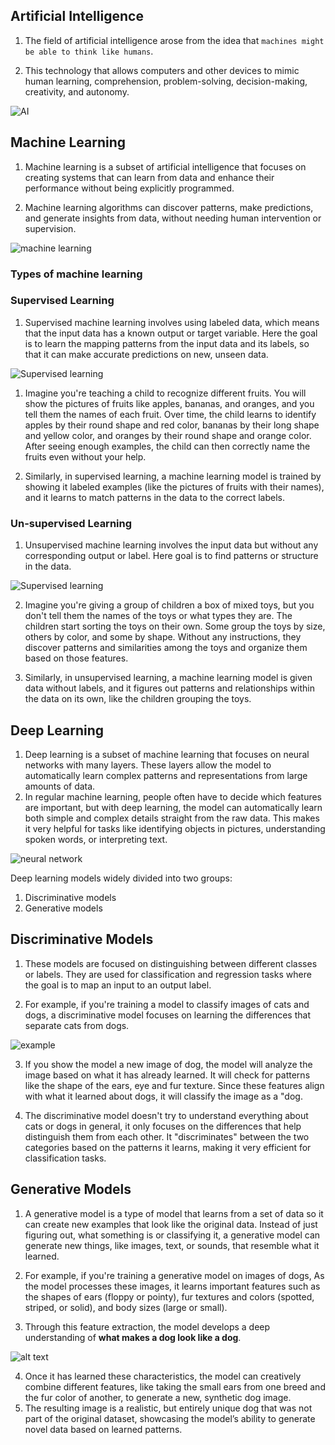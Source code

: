 ## Artificial Intelligence

1. The field of artificial intelligence arose from the idea that `machines might be able to think like humans`. 

2. This technology that allows computers and other devices to mimic human learning, comprehension, problem-solving, decision-making, creativity, and autonomy.

![AI](images/AI.jpg)

## Machine Learning

1. Machine learning is a subset of artificial intelligence that focuses on creating systems that can learn from data and enhance their performance without being explicitly programmed.

2. Machine learning algorithms can discover patterns, make predictions, and generate insights from data, without needing human intervention or supervision.

![machine learning](images/machine-learning.png)

### Types of machine learning

### Supervised Learning

1. Supervised machine learning involves using labeled data, which means that the input data has a known output or target variable. Here the goal is to learn the mapping patterns from the input data and its labels, so that it can make accurate predictions on new, unseen data.

![Supervised learning](images/supervisied.jpeg)

1. Imagine you're teaching a child to recognize different fruits. You will show the pictures of fruits like apples, bananas, and oranges, and you tell them the names of each fruit. Over time, the child learns to identify apples by their round shape and red color, bananas by their long shape and yellow color, and oranges by their round shape and orange color. After seeing enough examples, the child can then correctly name the fruits even without your help. 

2. Similarly, in supervised learning, a machine learning model is trained by showing it labeled examples (like the pictures of fruits with their names), and it learns to match patterns in the data to the correct labels.

### Un-supervised Learning

1. Unsupervised machine learning involves the input data but without any corresponding output or label. Here goal is to find patterns or structure in the data.

![Supervised learning](images/unsupervisied.jpeg)

2. Imagine you're giving a group of children a box of mixed toys, but you don't tell them the names of the toys or what types they are. The children start sorting the toys on their own. Some group the toys by size, others by color, and some by shape. Without any instructions, they discover patterns and similarities among the toys and organize them based on those features. 

3. Similarly, in unsupervised learning, a machine learning model is given data without labels, and it figures out patterns and relationships within the data on its own, like the children grouping the toys.

## Deep Learning

1. Deep learning is a subset of machine learning that focuses on neural networks with many layers. These layers allow the model to automatically learn complex patterns and representations from large amounts of data.
2. In regular machine learning, people often have to decide which features are important, but with deep learning, the model can automatically learn both simple and complex details straight from the raw data. This makes it very helpful for tasks like identifying objects in pictures, understanding spoken words, or interpreting text.

![neural network](images/networklayer.jpg)

Deep learning models widely divided into two groups:

1. Discriminative models
2. Generative models

## Discriminative Models

1. These models are focused on distinguishing between different classes or labels. They are used for classification and regression tasks where the goal is to map an input to an output label.

2. For example, if you're training a model to classify images of cats and dogs, a discriminative model focuses on learning the differences that separate cats from dogs.

![example](images/drcriminativeexample.jpg)

3. If you show the model a new image of dog, the model will analyze the image based on what it has already learned. It will check for patterns like the shape of the ears, eye and fur texture. Since these features align with what it learned about dogs, it will classify the image as a "dog.

4. The discriminative model doesn't try to understand everything about cats or dogs in general, it only focuses on the differences that help distinguish them from each other. It "discriminates" between the two categories based on the patterns it learns, making it very efficient for classification tasks.


## Generative Models

1. A generative model is a type of model that learns from a set of data so it can create new examples that look like the original data. Instead of just figuring out, what something is or classifying it, a generative model can generate new things, like images, text, or sounds, that resemble what it learned.

2. For example, if you're training a generative model on images of dogs, As the model processes these images, it learns important features such as the shapes of ears (floppy or pointy), fur textures and colors (spotted, striped, or solid), and body sizes (large or small).
3. Through this feature extraction, the model develops a deep understanding of **what makes a dog look like a dog**.

![alt text](images/generativemodels.PNG)

4. Once it has learned these characteristics, the model can creatively combine different features, like taking the small ears from one breed and the fur color of another, to generate a new, synthetic dog image.
5. The resulting image is a realistic, but entirely unique dog that was not part of the original dataset, showcasing the model’s ability to generate novel data based on learned patterns.










